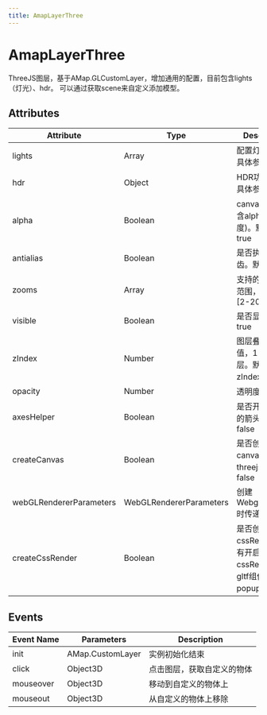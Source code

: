 ```yaml
---
title: AmapLayerThree
---
```


# AmapLayerThree
ThreeJS图层，基于AMap.GLCustomLayer，增加通用的配置，目前包含lights（灯光）、hdr。
可以通过获取scene来自定义添加模型。


## Attributes

Attribute | Type | Description
---|---|---|
lights  | Array | 配置灯光数据，具体参数见下面
hdr | Object | HDR功能配置，具体参数见下面
alpha | Boolean | canvas是否包含alpha (透明度)。默认为 true
antialias | Boolean | 是否执行抗锯齿。默认为false
zooms | Array | 支持的缩放级别范围，默认范围 [2-20]
visible | Boolean | 是否显示，默认 true
zIndex | Number | 图层叠加的顺序值，1 表示最底层。默认 zIndex：120
opacity | Number | 透明度，默认 1
axesHelper | Boolean | 是否开启debug的箭头，默认false
createCanvas | Boolean | 是否创建新的canvas绘制threejs，默认false
webGLRendererParameters | WebGLRendererParameters | 创建WebglRenderer时传递的数据
createCssRender | Boolean | 是否创建cssRender，只有开启cssRender后，gltf组件的popup才能生效


## Events

Event Name | Parameters       | Description
---|------------------|---|
init | AMap.CustomLayer | 实例初始化结束
click | Object3D         | 点击图层，获取自定义的物体
mouseover | Object3D | 移动到自定义的物体上
mouseout | Object3D | 从自定义的物体上移除

